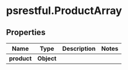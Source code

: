 # psrestful.ProductArray

## Properties
Name | Type | Description | Notes
------------ | ------------- | ------------- | -------------
**product** | **Object** |  | 
